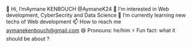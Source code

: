  👋 Hi, I’mAymane KENBOUCH @AymaneK24
 👀 I’m interested in   Web development, CyberSecrity and Data Science
 🌱 I’m currently learning new techs of Web development
 📫 How to reach me aymanekenbouch@gmail.com
 😄 Pronouns: he/him
 ⚡ Fun fact: what it should be about ?

<!---
AymaneK24/AymaneK24 is a ✨ special ✨ repository because its `README.md` (this file) appears on your GitHub profile.
You can click the Preview link to take a look at your changes.
--->
